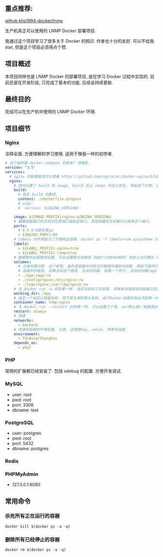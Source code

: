 ## 重点推荐:
[github khs1994-docker/lnmp](https://github.com/khs1994-docker/lnmp)

生产机真正可以使用的 LNMP Docker 部署项目.

我通过这个项目学习了很多关于 Docker 的知识. 作者也十分的友好. 可以不给我 star, 但是这个项目必须得点个赞.

## 项目概述

本项目同样也是 LNMP Docker 的部署项目, 是在学习 Docker 过程中实现的. 目前还是在开发阶段, 只完成了基本的功能. 后续会持续更新.

## 最终目的

完成可以在生产机中使用的 LNMP Docker 环境.

## 项目细节

### Nginx

注释全面. 方便理解和学习使用. 适用于像我一样的初学者.

```yaml
# 这个指的是 docker-compose 的版本? 待确定.
version: "3.5"
services:
  # nginx 的配置路径可以查看 https://github.com/nginxinc/docker-nginx/blob/dbd053d52727bc8db0fec704caa22b8e0d5f6c84/mainline/alpine/Dockerfile
  nginx:
    # 同时设置了 build 和 image, build 后以 image 的定义命名. 例如这个示例, image 的名称是 qiuyuhome/nginx:1.13.9-alpine
    build:
      # 指定 build 的路径.
      context: ./dockerfile.d/nginx
      # args:
      #  version: ${NGINX_VERSION}

    image: ${IMAGE_PREFIX}/nginx:${NGINX_VERSION}
    # 暴露容器端口到主机的任意端口或指定端口, 其他容器和主机都可以使用这个端口.
    ports:
      # 0.0.0.0是任意ip
      - ${NGINX_PORT}:80
    # labels 的作用是为了方便刷选容器. docker ps -f labels=com.qiuyuhome.lnmp, 详见我发起的问题: https://github.com/khs1994-docker/lnmp/issues/282
    labels:
      - ${LABEL_PRIFIX}.nginx=true
      - ${LABEL_PRIFIX}.lnmp=true
    # 数据卷所挂载路径设置, 可以设置宿主机路径（HOST:CONTAINER）或加上访问模式（HOST:CONTAINER:ro）,由（:）分隔的三个字段组成，<卷名>:<容器路径>:<选项列表>。选项列表，如：ro只读
    volumes:
      # 注意权限问题. 这个权限, 指的是容器中对挂在的路径所拥有的权限. 例如下面的只读的例子, 在容器中, 在/etc/nginx/conf.d下创建文件是没有权限的, 因为没有写入的权限.
      # 容器中的路径, 如果没有这个路径, 会自动创建, 如第一个例子, 会自动创建/app
      - ./app:/app:rw
      - ./config/nginx:/etc/nginx:rw
      - ./logs/nginx:/var/log/nginx:rw
    # 与 docker run -w 的效果一样. 指定当前的工作目录. 简单来说就是启动容器之后, 容器的当前目录就会是设置的这个目录. 经测试, 会自动创建这个目录
    working_dir: /app
    # 指定一个自定义容器名称, 而不是生成的默认名称, 由于Docker容器名称必须是唯一的，因此如果您指定了自定义名称，则无法将服务扩展到1个容器之外.
    container_name: lnmp-nginx
    # 与 docker run --restart 的效果一样. 可以设置三个值. no(默认值):容器退出时不重启, on-failure: 容器故障退出（返回值非零）时重启, always: 容器退出时总是重启
    restart: always
    # 网络
    networks:
      - backend
    # 传递给容器的环境变量, 注意, 这里是key, value, 用等号连接.
    environment:
      - TZ=Asia/Shanghai
    depends_on:
      - php7
```

### PHP

常用的扩展都已经安装了. 包括 xdebug 的配置. 方便开发调试.

### MySQL
* user: root
* pwd: root
* port: 3306
* dbname: test

### PostgreSQL
* user: postgres
* pwd: root
* port: 5432
* dbname: postgres

### Redis


### PHPMyAdmin

* 127.0.0.1:8080

## 常用命令

### 杀死所有正在运行的容器
`docker kill $(docker ps -a -q)`

### 删除所有已经停止的容器
`docker rm $(docker ps -a -q)`

